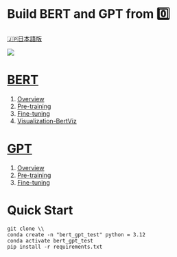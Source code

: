 # Build BERT and GPT from 0️⃣
[🇯🇵日本語版](./README_JP.md)


![](https://miro.medium.com/v2/resize:fit:1400/1*TzGwyi1TrqcIPV4WMU3sVg.png)

# [BERT](./BERT/)
1. [Overview](./BERT/overview.ipynb)
2. [Pre-training](./BERT/pre-training.ipynb)
3. [Fine-tuning](./BERT/fine-tuning.ipynb)
4. [Visualization-BertViz](https://github.com/jessevig/bertviz) 

# [GPT](./GPT/)
1. [Overview](./GPT/overview.ipynb)
2. [Pre-training](./GPT/pre-training.ipynb)
3. [Fine-tuning](./GPT/fine-tuning.ipynb)



# Quick Start
```
git clone \\
conda create -n "bert_gpt_test" python = 3.12
conda activate bert_gpt_test
pip install -r requirements.txt
```

